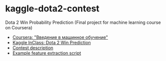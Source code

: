 # kaggle-dota2-contest
Dota 2 Win Probability Prediction (Final project for machine learning course on Coursera)

- [Coursera: "Введение в машинное обучение"](https://www.coursera.org/learn/introduction-machine-learning)
- [Kaggle InClass: Dota 2 Win Prediction](https://inclass.kaggle.com/c/dota-2-win-probability-prediction)
- [Contest description](http://nbviewer.jupyter.org/github/romovpa/kaggle-dota2-contest/blob/master/ContestDescription.ipynb)
- [Example feature extraction script](./extract_features.py)
